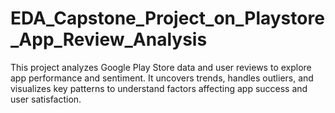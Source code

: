 # EDA_Capstone_Project_on_Playstore_App_Review_Analysis
This project analyzes Google Play Store data and user reviews to explore app performance and sentiment. It uncovers trends, handles outliers, and visualizes key patterns to understand factors affecting app success and user satisfaction.
